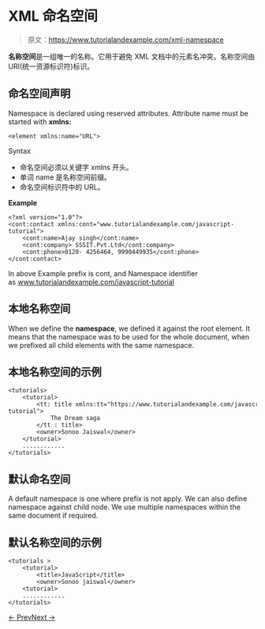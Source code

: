 # XML 命名空间

> 原文：<https://www.tutorialandexample.com/xml-namespace>

**名称空间**是一组唯一的名称。它用于避免 XML 文档中的元素名冲突。名称空间由 URI(统一资源标识符)标识。

## 命名空间声明

Namespace is declared using reserved attributes. Attribute name must be started with **xmlns:**

```
<element xmlns:name="URL">
```

Syntax

*   命名空间必须以关键字 xmlns 开头。
*   单词 name 是名称空间前缀。
*   命名空间标识符中的 URL。

**Example**

```
<?xml version="1.0"?>  
<cont:contact xmlns:cont="www.tutorialandexample.com/javascript-tutorial">  
    <cont:name>Ajay singh</cont:name>  
    <cont:company> SSSIT.Pvt.Ltd</cont:company>  
    <cont:phone>0120- 4256464, 9990449935</cont:phone>  
</cont:contact>
```

In above Example prefix is cont, and Namespace identifier as www.tutorialandexample.com/javascript-tutorial

## 本地名称空间

When we define the **namespace**, we defined it against the root element. It means that the namespace was to be used for the whole document, when we prefixed all child elements with the same namespace.

## 本地名称空间的示例

```
<tutorials>  
    <tutorial>  
        <tt: title xmlns:tt="https://www.tutorialandexample.com/javascript-tutorial">  
            The Dream saga  
        </tt : title>  
        <owner>Sonoo Jaiswal</owner>  
    </tutorial>  
    ............   
</tutorials>
```

## 默认命名空间

A default namespace is one where prefix is not apply. We can also define namespace against child node. We use multiple namespaces within the same document if required.

## 默认名称空间的示例

```
<tutorials >  
    <tutorial>  
        <title>JavaScript</title>  
        <owner>Sonoo jaiswal</owner>          
    <tutorial>  
    ............  
</tutorials>
```

[← Prev](https://www.tutorialandexample.com/dtd-vs-xsd)[Next →](https://www.tutorialandexample.com/xml-database)
